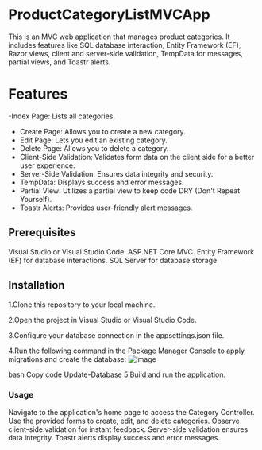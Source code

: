 # ProductCategoryListMVCApp
This is an MVC web application that manages product categories. It includes features like SQL database interaction, Entity Framework (EF), Razor views, client and server-side validation, TempData for messages, partial views, and Toastr alerts.

# Features
  -Index Page: Lists all categories.
  - Create Page: Allows you to create a new category.
  - Edit Page: Lets you edit an existing category.
  - Delete Page: Allows you to delete a category.
  - Client-Side Validation: Validates form data on the client side for a better user experience.
  - Server-Side Validation: Ensures data integrity and security.
  - TempData: Displays success and error messages.
  - Partial View: Utilizes a partial view to keep code DRY (Don't Repeat Yourself).
  - Toastr Alerts: Provides user-friendly alert messages.
## Prerequisites
Visual Studio or Visual Studio Code.
ASP.NET Core MVC.
Entity Framework (EF) for database interactions.
SQL Server for database storage.

## Installation
1.Clone this repository to your local machine.

2.Open the project in Visual Studio or Visual Studio Code.

3.Configure your database connection in the appsettings.json file.

4.Run the following command in the Package Manager Console to apply migrations and create the database:
![image](https://github.com/Md-Ruhul-Amin-Rony/ProductCategoryListMVCApp/assets/112938703/ab820608-da91-4473-b216-cf19714fdad9)

bash
Copy code
Update-Database
5.Build and run the application.

### Usage
Navigate to the application's home page to access the Category Controller.
Use the provided forms to create, edit, and delete categories.
Observe client-side validation for instant feedback.
Server-side validation ensures data integrity.
Toastr alerts display success and error messages.
